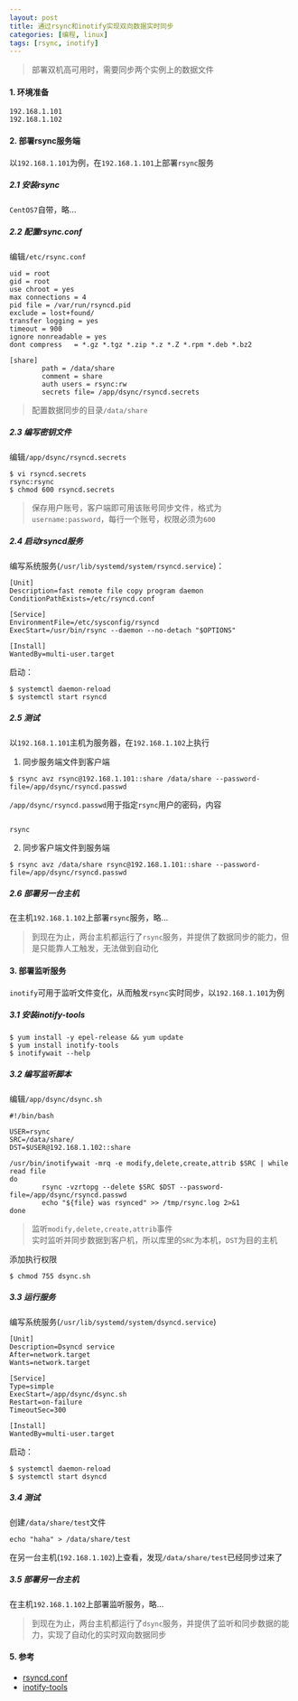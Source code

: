 ```yaml
---
layout: post
title: 通过rsync和inotify实现双向数据实时同步
categories: [编程, linux]
tags: [rsync, inotify]
---
```


> 部署双机高可用时，需要同步两个实例上的数据文件

#### 1. 环境准备

```
192.168.1.101
192.168.1.102
```

#### 2. 部署rsync服务端

以`192.168.1.101`为例，在`192.168.1.101`上部署`rsync`服务

##### 2.1 安装rsync

`CentOS7`自带，略...

##### 2.2 配置rsync.conf

编辑`/etc/rsync.conf`

```
uid = root
gid = root
use chroot = yes
max connections = 4
pid file = /var/run/rsyncd.pid
exclude = lost+found/
transfer logging = yes
timeout = 900
ignore nonreadable = yes
dont compress   = *.gz *.tgz *.zip *.z *.Z *.rpm *.deb *.bz2

[share]
        path = /data/share
        comment = share
        auth users = rsync:rw
        secrets file= /app/dsync/rsyncd.secrets
```

> 配置数据同步的目录`/data/share`

##### 2.3 编写密钥文件

编辑`/app/dsync/rsyncd.secrets`

```
$ vi rsyncd.secrets
rsync:rsync
$ chmod 600 rsyncd.secrets
```

> 保存用户账号，客户端即可用该账号同步文件，格式为`username:password`，每行一个账号，权限必须为`600`

##### 2.4 启动rsyncd服务

编写系统服务(`/usr/lib/systemd/system/rsyncd.service`)：

```
[Unit]
Description=fast remote file copy program daemon
ConditionPathExists=/etc/rsyncd.conf

[Service]
EnvironmentFile=/etc/sysconfig/rsyncd
ExecStart=/usr/bin/rsync --daemon --no-detach "$OPTIONS"

[Install]
WantedBy=multi-user.target
```

启动：

```
$ systemctl daemon-reload
$ systemctl start rsyncd
```

##### 2.5 测试

以`192.168.1.101`主机为服务器，在`192.168.1.102`上执行

1. 同步服务端文件到客户端

```
$ rsync avz rsync@192.168.1.101::share /data/share --password-file=/app/dsync/rsyncd.passwd
```

`/app/dsync/rsyncd.passwd`用于指定`rsync`用户的密码，内容

```

rsync
```

2. 同步客户端文件到服务端

```
$ rsync avz /data/share rsync@192.168.1.101::share --password-file=/app/dsync/rsyncd.passwd
```

##### 2.6 部署另一台主机

在主机`192.168.1.102`上部署`rsync`服务，略...

> 到现在为止，两台主机都运行了`rsync`服务，并提供了数据同步的能力，但是只能靠人工触发，无法做到自动化

#### 3. 部署监听服务

`inotify`可用于监听文件变化，从而触发`rsync`实时同步，以`192.168.1.101`为例

##### 3.1 安装inotify-tools

```
$ yum install -y epel-release && yum update
$ yum install inotify-tools
$ inotifywait --help
```

##### 3.2 编写监听脚本

编辑`/app/dsync/dsync.sh`

```
#!/bin/bash

USER=rsync
SRC=/data/share/
DST=$USER@192.168.1.102::share

/usr/bin/inotifywait -mrq -e modify,delete,create,attrib $SRC | while read file
do
        rsync -vzrtopg --delete $SRC $DST --password-file=/app/dsync/rsyncd.passwd
        echo "${file} was rsynced" >> /tmp/rsync.log 2>&1
done
```

> 监听`modify,delete,create,attrib`事件   
> 实时监听并同步数据到客户机，所以库里的`SRC`为本机，`DST`为目的主机

添加执行权限

```
$ chmod 755 dsync.sh
```

##### 3.3 运行服务

编写系统服务(`/usr/lib/systemd/system/dsyncd.service`)

```
[Unit]
Description=Dsyncd service
After=network.target
Wants=network.target

[Service]
Type=simple
ExecStart=/app/dsync/dsync.sh
Restart=on-failure
TimeoutSec=300

[Install]
WantedBy=multi-user.target

```

启动：

```
$ systemctl daemon-reload
$ systemctl start dsyncd
```

##### 3.4 测试

创建`/data/share/test`文件

```
echo "haha" > /data/share/test
```

在另一台主机(`192.168.1.102`)上查看，发现`/data/share/test`已经同步过来了

##### 3.5 部署另一台主机

在主机`192.168.1.102`上部署监听服务，略...

> 到现在为止，两台主机都运行了`dsync`服务，并提供了监听和同步数据的能力，实现了自动化的实时双向数据同步

#### 5. 参考

* [rsyncd.conf](https://download.samba.org/pub/rsync/rsyncd.conf.html)
* [inotify-tools](https://github.com/rvoicilas/inotify-tools/wiki)

